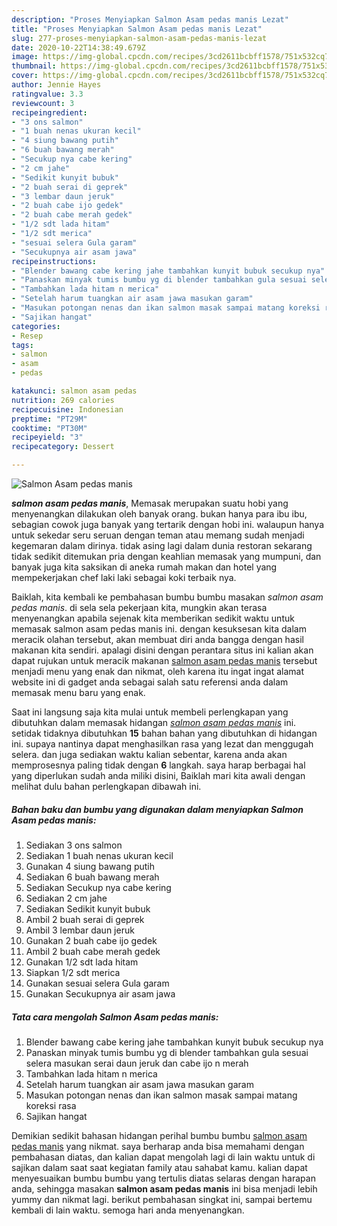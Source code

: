 ```yaml
---
description: "Proses Menyiapkan Salmon Asam pedas manis Lezat"
title: "Proses Menyiapkan Salmon Asam pedas manis Lezat"
slug: 277-proses-menyiapkan-salmon-asam-pedas-manis-lezat
date: 2020-10-22T14:38:49.679Z
image: https://img-global.cpcdn.com/recipes/3cd2611bcbff1578/751x532cq70/salmon-asam-pedas-manis-foto-resep-utama.jpg
thumbnail: https://img-global.cpcdn.com/recipes/3cd2611bcbff1578/751x532cq70/salmon-asam-pedas-manis-foto-resep-utama.jpg
cover: https://img-global.cpcdn.com/recipes/3cd2611bcbff1578/751x532cq70/salmon-asam-pedas-manis-foto-resep-utama.jpg
author: Jennie Hayes
ratingvalue: 3.3
reviewcount: 3
recipeingredient:
- "3 ons salmon"
- "1 buah nenas ukuran kecil"
- "4 siung bawang putih"
- "6 buah bawang merah"
- "Secukup nya cabe kering"
- "2 cm jahe"
- "Sedikit kunyit bubuk"
- "2 buah serai di geprek"
- "3 lembar daun jeruk"
- "2 buah cabe ijo gedek"
- "2 buah cabe merah gedek"
- "1/2 sdt lada hitam"
- "1/2 sdt merica"
- "sesuai selera Gula garam"
- "Secukupnya air asam jawa"
recipeinstructions:
- "Blender bawang cabe kering jahe tambahkan kunyit bubuk secukup nya"
- "Panaskan minyak tumis bumbu yg di blender tambahkan gula sesuai selera masukan serai daun jeruk dan cabe ijo n merah"
- "Tambahkan lada hitam n merica"
- "Setelah harum tuangkan air asam jawa masukan garam"
- "Masukan potongan nenas dan ikan salmon masak sampai matang koreksi rasa"
- "Sajikan hangat"
categories:
- Resep
tags:
- salmon
- asam
- pedas

katakunci: salmon asam pedas 
nutrition: 269 calories
recipecuisine: Indonesian
preptime: "PT29M"
cooktime: "PT30M"
recipeyield: "3"
recipecategory: Dessert

---
```



![Salmon Asam pedas manis](https://img-global.cpcdn.com/recipes/3cd2611bcbff1578/751x532cq70/salmon-asam-pedas-manis-foto-resep-utama.jpg)

<b><i>salmon asam pedas manis</i></b>, Memasak merupakan suatu hobi yang menyenangkan dilakukan oleh banyak orang. bukan hanya para ibu ibu, sebagian cowok juga banyak yang tertarik dengan hobi ini. walaupun hanya untuk sekedar seru seruan dengan teman atau memang sudah menjadi kegemaran dalam dirinya. tidak asing lagi dalam dunia restoran sekarang tidak sedikit ditemukan pria dengan keahlian memasak yang mumpuni, dan banyak juga kita saksikan di aneka rumah makan dan hotel yang mempekerjakan chef laki laki sebagai koki terbaik nya.

Baiklah, kita kembali ke pembahasan bumbu bumbu masakan <i>salmon asam pedas manis</i>. di sela sela pekerjaan kita, mungkin akan terasa menyenangkan apabila sejenak kita memberikan sedikit waktu untuk memasak salmon asam pedas manis ini. dengan kesuksesan kita dalam meracik olahan tersebut, akan membuat diri anda bangga dengan hasil makanan kita sendiri. apalagi disini dengan perantara situs ini kalian akan dapat rujukan untuk meracik makanan <u>salmon asam pedas manis</u> tersebut menjadi menu yang enak dan nikmat, oleh karena itu ingat ingat alamat website ini di gadget anda sebagai salah satu referensi anda dalam memasak menu baru yang enak.




Saat ini langsung saja kita mulai untuk membeli perlengkapan yang dibutuhkan dalam memasak hidangan <u><i>salmon asam pedas manis</i></u> ini. setidak tidaknya dibutuhkan <b>15</b> bahan bahan yang dibutuhkan di hidangan ini. supaya nantinya dapat menghasilkan rasa yang lezat dan menggugah selera. dan juga sediakan waktu kalian sebentar, karena anda akan memprosesnya paling tidak dengan <b>6</b> langkah. saya harap berbagai hal yang diperlukan sudah anda miliki disini, Baiklah mari kita awali dengan melihat dulu bahan perlengkapan dibawah ini.

<!--inarticleads1-->

##### Bahan baku dan bumbu yang digunakan dalam menyiapkan Salmon Asam pedas manis:

1. Sediakan 3 ons salmon
1. Sediakan 1 buah nenas ukuran kecil
1. Gunakan 4 siung bawang putih
1. Sediakan 6 buah bawang merah
1. Sediakan Secukup nya cabe kering
1. Sediakan 2 cm jahe
1. Sediakan Sedikit kunyit bubuk
1. Ambil 2 buah serai di geprek
1. Ambil 3 lembar daun jeruk
1. Gunakan 2 buah cabe ijo gedek
1. Ambil 2 buah cabe merah gedek
1. Gunakan 1/2 sdt lada hitam
1. Siapkan 1/2 sdt merica
1. Gunakan sesuai selera Gula garam
1. Gunakan Secukupnya air asam jawa




<!--inarticleads2-->

##### Tata cara mengolah Salmon Asam pedas manis:

1. Blender bawang cabe kering jahe tambahkan kunyit bubuk secukup nya
1. Panaskan minyak tumis bumbu yg di blender tambahkan gula sesuai selera masukan serai daun jeruk dan cabe ijo n merah
1. Tambahkan lada hitam n merica
1. Setelah harum tuangkan air asam jawa masukan garam
1. Masukan potongan nenas dan ikan salmon masak sampai matang koreksi rasa
1. Sajikan hangat




Demikian sedikit bahasan hidangan perihal bumbu bumbu <u>salmon asam pedas manis</u> yang nikmat. saya berharap anda bisa memahami dengan pembahasan diatas, dan kalian dapat mengolah lagi di lain waktu untuk di sajikan dalam saat saat kegiatan family atau sahabat kamu. kalian dapat menyesuaikan bumbu bumbu yang tertulis diatas selaras dengan harapan anda, sehingga masakan <b>salmon asam pedas manis</b> ini bisa menjadi lebih yummy dan nikmat lagi. berikut pembahasan singkat ini, sampai bertemu kembali di lain waktu. semoga hari anda menyenangkan.
